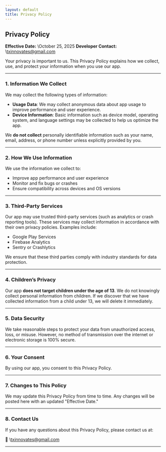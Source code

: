 ```yaml
---
layout: default
title: Privacy Policy
---
```



## Privacy Policy

**Effective Date:** \October 25, 2025
**Developer Contact:** \txinnovates@gmail.com

Your privacy is important to us. This Privacy Policy explains how we collect, use, and protect your information when you use our app.

---

### 1. Information We Collect

We may collect the following types of information:

* **Usage Data**: We may collect anonymous data about app usage to improve performance and user experience.
* **Device Information**: Basic information such as device model, operating system, and language settings may be collected to help us optimize the app.

We **do not collect** personally identifiable information such as your name, email, address, or phone number unless explicitly provided by you.

---

### 2. How We Use Information

We use the information we collect to:

* Improve app performance and user experience
* Monitor and fix bugs or crashes
* Ensure compatibility across devices and OS versions

---

### 3. Third-Party Services

Our app may use trusted third-party services (such as analytics or crash reporting tools). These services may collect information in accordance with their own privacy policies. Examples include:

* Google Play Services
* Firebase Analytics
* Sentry or Crashlytics

We ensure that these third parties comply with industry standards for data protection.

---

### 4. Children’s Privacy

Our app **does not target children under the age of 13**. We do not knowingly collect personal information from children. If we discover that we have collected information from a child under 13, we will delete it immediately.

---

### 5. Data Security

We take reasonable steps to protect your data from unauthorized access, loss, or misuse. However, no method of transmission over the internet or electronic storage is 100% secure.

---

### 6. Your Consent

By using our app, you consent to this Privacy Policy.

---

### 7. Changes to This Policy

We may update this Privacy Policy from time to time. Any changes will be posted here with an updated "Effective Date."

---

### 8. Contact Us

If you have any questions about this Privacy Policy, please contact us at:

📧 \txinnovates@gmail.com

---
